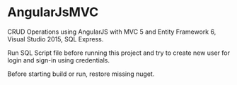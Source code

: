 # AngularJsMVC
CRUD Operations using AngularJS with MVC 5 and Entity Framework 6, Visual Studio 2015, SQL Express.

Run SQL Script file before running this project and try to create new user for login and sign-in using credentials.

Before starting build or run, restore missing nuget.
